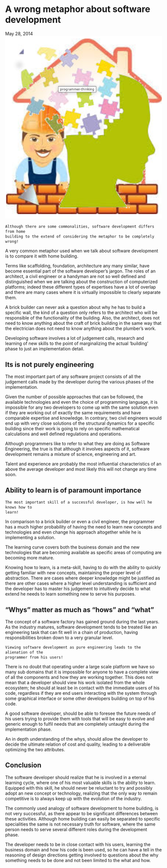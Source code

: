 # A wrong metaphor about software development

May 28, 2014
![](images/wrong-metaphor.png)

```
Although there are some commonalities, software development differs from home
building to the extend of considering the metaphor to be completely wrong!
```

A very common metaphor used when we talk about software development is to
compare it with home building.

Terms like scaffolding, foundation, architecture any many similar, have become
essential part of the software developer’s jargon.  The roles of an architect,
a civil engineer or a handyman are not so well defined and distinguished when
we are talking about the construction of computerized platforms; indeed these
different types of expertises have a lot of overlap and there are many cases
where it is virtually impossible to clearly separate them.

A brick builder can never ask a question about why he has to build a specific
wall, the kind of a question only refers to the architect  who will be
responsible of the functionality of the building.  Also, the architect, does
not need to know anything about the craft of brick building in the same way
that the electrician does not need to know anything about the plumber’s work.

Developing software involves a lot of judgement calls, research and learning of
new skills to the point of marginalizing the actual ‘building’ phase to just an
implementation detail.

## Its is not purely engineering 

The most important part of any software project
consists of all the judgement calls made by the developer during the various
phases of the implementation.

Given the number of possible approaches that can be followed, the  available
technologies and even the choice of programming language, it is impossible for
any two developers to come up with the same solution even if they are working
out of exactly the same requirements and have comparable expertise and
knowledge.  In contrary, two civil engineers would end up with very close
solutions of the structural dynamics for a specific building since their work
is going to rely on specific mathematical calculations and well defined
regulations and operations.

Although programmers like to refer to what they are doing as Software
Engineering, the true is that although it involves aspects of it, software
development remains a mixture of science, engineering and art.

Talent and experience are probably the most influential characteristics of an
above the average developer and most likely this will not change any time soon.

## Ability to learn is of paramount importance 

```
The most important skill of a successful developer, is how well he knows how to
learn!
```

In comparison to a brick builder or even a civil engineer, the programmer has a
much higher probability  of having the need to learn new concepts and
technologies and even change his approach altogether while he is implementing a
solution.

The learning curve covers both the business domain and the new technologies
that are becoming available as specific areas of computing are becoming more
mature.

Knowing how to learn, is a meta-skill, having to do with the ability to quickly
getting familiar with new concepts, maintaining the proper level of
abstraction.  There are cases where deeper knowledge might be justified as
there are other cases where a higher level understanding is sufficient and the
developer has to master his judgement to intuitively decide to what extend he
needs to learn something new to serve his purposes.

## “Whys” matter as much as “hows” and “what” 

The concept of a software factory has gained ground during the last years. As
the industry matures, software development tends to be treated like an
engineering task that can fit well in a chain of production, having
responsibilities  broken down to a very granular level.

```
Viewing software development as pure engineering leads to the alienation of the
programmer from his users!
```

There is no doubt that operating under a large scale platform we have so many
sub domains that it is impossible for anyone to have a complete view of all the
components and how they are working together.   This does not mean that a
developer should view his work isolated from the whole ecosystem; he should at
least be in contact with the immediate users of his code, regardless if they
are end users interacting with the system through some graphical interface or
some other developers building on top of his code.

A good software developer, should be able to foresee the future needs of his
users trying to provide them with tools that will be easy to evolve and generic
enough to fulfil needs that are completely untaught during the implementation
phase.

An in depth understanding of the whys,  should allow the developer to decide
the ultimate relation of cost and quality, leading to a deliverable optimizing
the two attributes.

## Conclusion 

The software developer should realize that he is involved in a
eternal learning cycle, where one of his most valuable skills is the ability to
learn.  Equipped with this skill, he should never be reluctant to try and
possibly adopt an new concept or technology, realizing that the only way to
remain competitive is to always keep up with the evolution of the industry.

The commonly used analogy of software development to home building, is not very
successful, as there appear to be significant differences between these
activities.  Although home building can easily be separated to specific
specialities the same is not necessary truth for software, where the same
person needs to serve several different roles during the development phase.

The developer needs to be in close contact with his users, learning the
business domain and how his code is been used, so he can have a tell in the
reasoning of design directions getting involved to questions about the why
something needs to be done and not been limited to the what and how.
